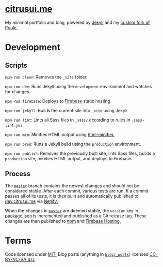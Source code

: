 # [citrusui.me](https://citrusui.me)

My minimal portfolio and blog, powered by [Jekyll](https://jekyllrb.com) and my [custom fork of Poole.](https://github.com/citrusui/poole)

# Development

## Scripts

`npm run clean`: Removes the `_site` folder.

`npm run dev`: Runs Jekyll using the `development` environment and watches for changes.

`npm run firebase`: Deploys to [Firebase](https://firebase.google.com) static hosting.

`npm run jekyll`: Builds the current site into `_site` using Jekyll.

`npm run lint`: Lints all Sass files in `_sass/` according to rules in `.sass-lint.yml`.

`npm run min`: Minifies HTML output using [html-minifier.](https://www.npmjs.com/package/html-minifier)

`npm run prod`: Runs a Jekyll build using the `production` environment.

`npm run publish`: Removes the previously built site, lints Sass files, builds a `production` site, minifies HTML output, and deploys to Firebase.

## Process

The [`master`](https://github.com/citrusui/me/tree/master) branch contains the newest changes and should not be considered stable. After each commit, various tests are run. If a commit passes all of its tests, it is then built and automatically published to [dev.citrusui.me](https://dev.citrusui.me) via [Netlify.](https://www.netlify.com)

When the changes in [`master`](https://github.com/citrusui/me/tree/master) are deemed stable, the `version` key in [package.json](https://github.com/citrusui/me/blob/master/package.json) is incremented and published as a Git release tag. These changes are then published to [npm](https://www.npmjs.com/package/citrusui.me) and [Firebase Hosting.](https://firebase.google.com/docs/hosting/)

# Terms

Code licensed under [MIT.](LICENSE.md) Blog posts (anything in [`blog/_posts`](https://github.com/citrusui/me/tree/master/blog/_posts)) licensed [CC-BY-NC-SA 4.0.](blog/LICENSE.md)
